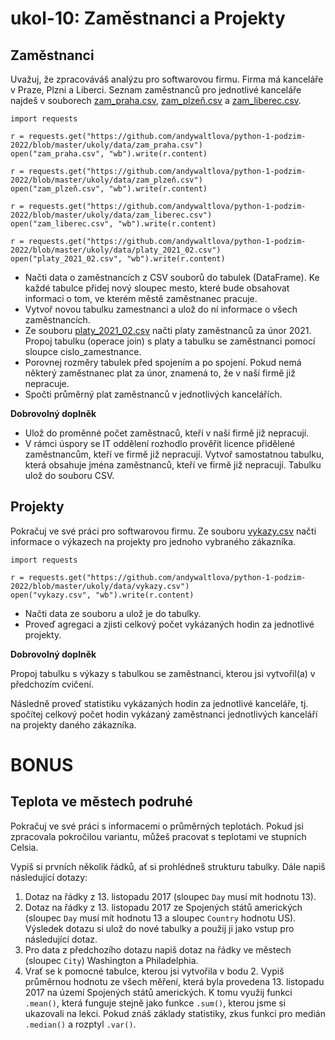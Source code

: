 # ukol-10: Zaměstnanci a Projekty

## Zaměstnanci

Uvažuj, že zpracováváš analýzu pro softwarovou firmu. Firma má kanceláře v Praze, Plzni a Liberci. Seznam zaměstnanců pro jednotlivé kanceláře najdeš v souborech [zam_praha.csv](data/zam_praha.csv), [zam_plzeň.csv](data/zam_plzeň.csv) a [zam_liberec.csv](data/zam_liberec.csv).

```
import requests

r = requests.get("https://github.com/andywaltlova/python-1-podzim-2022/blob/master/ukoly/data/zam_praha.csv")
open("zam_praha.csv", "wb").write(r.content)

r = requests.get("https://github.com/andywaltlova/python-1-podzim-2022/blob/master/ukoly/data/zam_plzeň.csv")
open("zam_plzeň.csv", "wb").write(r.content)

r = requests.get("https://github.com/andywaltlova/python-1-podzim-2022/blob/master/ukoly/data/zam_liberec.csv")
open("zam_liberec.csv", "wb").write(r.content)

r = requests.get("https://github.com/andywaltlova/python-1-podzim-2022/blob/master/ukoly/data/platy_2021_02.csv")
open("platy_2021_02.csv", "wb").write(r.content)
```

* Načti data o zaměstnancích z CSV souborů do tabulek (DataFrame). Ke každé tabulce přidej nový sloupec mesto, které bude obsahovat informaci o tom, ve kterém městě zaměstnanec pracuje.
* Vytvoř novou tabulku zamestnanci a ulož do ní informace o všech zaměstnancích.
* Ze souboru [platy_2021_02.csv](data/platy_2021_02.csv) načti platy zaměstnanců za únor 2021. Propoj tabulku (operace join) s platy a tabulku se zaměstnanci pomocí sloupce cislo_zamestnance.
* Porovnej rozměry tabulek před spojením a po spojení. Pokud nemá některý zaměstnanec plat za únor, znamená to, že v naší firmě již nepracuje.
* Spočti průměrný plat zaměstnanců v jednotlivých kancelářích.


**Dobrovolný doplněk**

* Ulož do proměnné počet zaměstnaců, kteří v naší firmě již nepracují.
* V rámci úspory se IT oddělení rozhodlo prověřit licence přidělené zaměstnancům, kteří ve firmě již nepracují. Vytvoř samostatnou tabulku, která obsahuje jména zaměstnanců, kteří ve firmě již nepracují. Tabulku ulož do souboru CSV.



## Projekty
Pokračuj ve své práci pro softwarovou firmu. Ze souboru [vykazy.csv](data/vykazy.csv) načti informace o výkazech na projekty pro jednoho vybraného zákazníka.

```
import requests

r = requests.get("https://github.com/andywaltlova/python-1-podzim-2022/blob/master/ukoly/data/vykazy.csv")
open("vykazy.csv", "wb").write(r.content)
```

* Načti data ze souboru a ulož je do tabulky.
* Proveď agregaci a zjisti celkový počet vykázaných hodin za jednotlivé projekty.

**Dobrovolný doplněk**

Propoj tabulku s výkazy s tabulkou se zaměstnanci, kterou jsi vytvořil(a) v předchozím cvičení. 

Následně proveď statistiku vykázaných hodin za jednotlivé kanceláře, tj. spočítej celkový počet hodin vykázaný zaměstnanci jednotlivých kanceláří na projekty daného zákazníka.



# BONUS
## Teplota ve městech podruhé

Pokračuj ve své práci s informacemi o průměrných teplotách. Pokud jsi zpracovala pokročilou variantu, můžeš pracovat s teplotami ve stupních Celsia.

Vypiš si prvních několik řádků, ať si prohlédneš strukturu tabulky. Dále napiš následující dotazy:

1. Dotaz na řádky z 13. listopadu 2017 (sloupec `Day` musí mít hodnotu 13).
1. Dotaz na řádky z 13. listopadu 2017 ze Spojených států amerických (sloupec `Day` musí mít hodnotu 13 a sloupec `Country` hodnotu US). Výsledek dotazu si ulož do nové tabulky a použij ji jako vstup pro následující dotaz.
1. Pro data z předchozího dotazu napiš dotaz na řádky ve městech (sloupec `City`) Washington a Philadelphia.
1. Vrať se k pomocné tabulce, kterou jsi vytvořila v bodu 2. Vypiš průměrnou hodnotu ze všech měření, která byla provedena 13. listopadu 2017 na území Spojených států amerických. K tomu využij funkci `.mean()`, která funguje stejně jako funkce `.sum()`, kterou jsme si ukazovali na lekci. Pokud znáš základy statistiky, zkus funkci pro medián `.median()` a rozptyl `.var()`.
